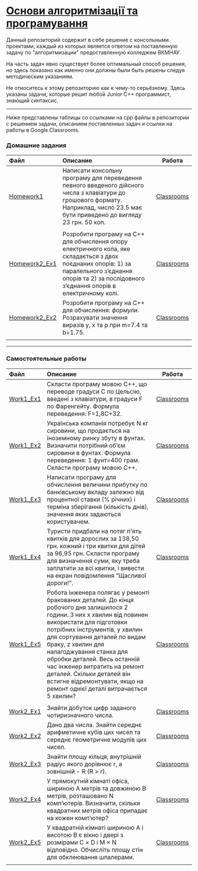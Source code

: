 # [Основи алгоритмізації та програмування](https://classroom.google.com/u/1/c/NDMwNDYxNjY3NjM1)

Данный репозиторий содержит в себе решение с консольными проектами, каждый из которых является ответом на поставленную задачу по "алгоритмизации" предоставленную колледжем ВКМНАУ.

На часть задач явно существует более оптимальный способ решения, но здесь показано как именно они должны были быть решены следуя методическим указаниям.

Не относитесь к этому репозиторию как к чему-то серьёзному. Здесь указаны задачи, которые решит любой Junior C++ программист, знающий синтаксис.

---

Ниже представлены таблицы со ссылками на срр файлы в репозитории с решением задачи, описанием поставленных задач и ссылки на работы в Google Classrooms.

### Домашние задания
| Файл | Описание | Работа |
|:-----|:---------|:------:|
| [Homework1](https://github.com/AnriaruDoragon/VKMNAU-CPP-Exercises/blob/5bf332c3491a16489cc97b95eaa9a014a2615aa8/Homework1/Homework1.cpp) | Написати консольну програму для переведення певного введеного дійсного числа з клавіатури до грошового формату. Наприклад, число 23.5 має бути приведено до вигляду 23 грн. 50 коп. | [Classrooms](https://classroom.google.com/u/1/c/NDMwNDYxNjY3NjM1/a/NDM3MDU2NzE5MzAw/details) |
| | | |
| [Homework2_Ex1](https://github.com/AnriaruDoragon/VKMNAU-CPP-Exercises/blob/5bf332c3491a16489cc97b95eaa9a014a2615aa8/Homework2_Ex1/Homework2_Ex1.cpp) | Розробити програму на С++ для обчислення опору електричного кола, яке складається з двох поєднаних опорів: 1) за паралельного з’єднання опорів та 2) за послідовного з’єднання опорів в електричному колі. | [Classrooms](https://classroom.google.com/u/1/c/NDMwNDYxNjY3NjM1/a/NDMwNjA1OTA3NTgw/details) |
| [Homework2_Ex2](https://github.com/AnriaruDoragon/VKMNAU-CPP-Exercises/blob/5bf332c3491a16489cc97b95eaa9a014a2615aa8/Homework2_Ex2/Homework2_Ex2.cpp) | Розробити програму на С++ для обчислення: *формули*. Розрахувати значення виразів y, x та p при m=7.4 та b=1.75. | [Classrooms](https://classroom.google.com/u/1/c/NDMwNDYxNjY3NjM1/a/NDMwNjA1OTA3NTgw/details) |
| | | |

---

### Самостоятельные работы
| Файл | Описание | Работа |
|:-----|:---------|:------:|
| [Work1_Ex1](https://github.com/AnriaruDoragon/VKMNAU-CPP-Exercises/blob/5bf332c3491a16489cc97b95eaa9a014a2615aa8/Work1_Ex1/Work1_Ex1.cpp) | Скласти програму мовою С++, що переводе градуси С по Цельсію, введені з клавіатури, в градуси F по Фаренгейту. Формула переведення: F=1,8C+32. | [Classrooms](https://classroom.google.com/u/1/c/NDMwNDYxNjY3NjM1/a/NDMzNzQ3ODcxNzY2/details) |
| [Work1_Ex2](https://github.com/AnriaruDoragon/VKMNAU-CPP-Exercises/blob/5bf332c3491a16489cc97b95eaa9a014a2615aa8/Work1_Ex2/Work1_Ex2.cpp) | Українська компанія потребує N кг сировини, що продається на іноземному ринку збуту в фунтах. Визначити потрібний об’єм сировини в фунтах. Формула переведення: 1 фунт=400 грам. Скласти програму мовою С++. | [Classrooms](https://classroom.google.com/u/1/c/NDMwNDYxNjY3NjM1/a/NDMzNzQ3ODcxNzY2/details) |
| [Work1_Ex3](https://github.com/AnriaruDoragon/VKMNAU-CPP-Exercises/blob/5bf332c3491a16489cc97b95eaa9a014a2615aa8/Work1_Ex3/Work1_Ex3.cpp) | Написати програму для обчислення величини прибутку по банківському вкладу залежно від процентної ставки (% річних) і терміна зберігання (кількість днів), значення яких задаються користувачем. | [Classrooms](https://classroom.google.com/u/1/c/NDMwNDYxNjY3NjM1/a/NDMzNzQ3ODcxNzY2/details) |
| [Work1_Ex4](https://github.com/AnriaruDoragon/VKMNAU-CPP-Exercises/blob/5bf332c3491a16489cc97b95eaa9a014a2615aa8/Work1_Ex4/Work1_Ex4.cpp) | Туристи придбали на потяг п'ять квитків для дорослих за 138,50 грн. кожний і три квитки для дітей за 96,95 грн. Скласти програму для визначення суми, яку треба заплатити за всі квитки, і вивести на екран повідомлення “Щасливої дороги!”. | [Classrooms](https://classroom.google.com/u/1/c/NDMwNDYxNjY3NjM1/a/NDMzNzQ3ODcxNzY2/details) |
| [Work1_Ex5](https://github.com/AnriaruDoragon/VKMNAU-CPP-Exercises/blob/5bf332c3491a16489cc97b95eaa9a014a2615aa8/Work1_Ex5/Work1_Ex5.cpp) | Робота інженера полягає у ремонті бракованих деталей. До кінця робочого дня залишилося 2 години. З них х хвилин від повинен використати для підготовки потрібних інструментів, y хвилин для сортування деталей по видам браку, z хвилин для налагоджування станка для обробки деталей. Весь останній час інженер витратить на ремонт деталей. Скільки деталей він встигне відремонтувати, якщо на ремонт однієї деталі витрачається 5 хвилин? | [Classrooms](https://classroom.google.com/u/1/c/NDMwNDYxNjY3NjM1/a/NDMzNzQ3ODcxNzY2/details) |
| | | |
| [Work2_Ex1](https://github.com/AnriaruDoragon/VKMNAU-CPP-Exercises/blob/c81140e498fb6f242777ba5e389726687cbf17b4/Work2_Ex1/Work2_Ex1.cpp) | Знайти добуток цифр заданого чотиризначного числа. | [Classrooms](https://classroom.google.com/c/NDMwNDYxNjY3NjM1/a/NDM4NjY4NTE2ODg4/details) |
| [Work2_Ex2](https://github.com/AnriaruDoragon/VKMNAU-CPP-Exercises/blob/c81140e498fb6f242777ba5e389726687cbf17b4/Work2_Ex2/Work2_Ex2.cpp) | Дано два числа. Знайти середнє арифметичне кубів цих чисел та середнє геометричне модулів цих чисел. | [Classrooms](https://classroom.google.com/c/NDMwNDYxNjY3NjM1/a/NDM4NjY4NTE2ODg4/details) |
| [Work2_Ex3](https://github.com/AnriaruDoragon/VKMNAU-CPP-Exercises/blob/c81140e498fb6f242777ba5e389726687cbf17b4/Work2_Ex3/Work2_Ex3.cpp) | Знайти площу кільця, внутрішній радіус якого дорівнює r, а зовнішній - R (R > r). | [Classrooms](https://classroom.google.com/c/NDMwNDYxNjY3NjM1/a/NDM4NjY4NTE2ODg4/details) |
| [Work2_Ex4](https://github.com/AnriaruDoragon/VKMNAU-CPP-Exercises/blob/c81140e498fb6f242777ba5e389726687cbf17b4/Work2_Ex4/Work2_Ex4.cpp) | У прямокутній кімнаті офіса, шириною А метрів та довжиною В метрів, розташовано N комп’ютерів. Визначити, скільки квадратних метрів офіса припадає на кожен комп’ютер? | [Classrooms](https://classroom.google.com/c/NDMwNDYxNjY3NjM1/a/NDM4NjY4NTE2ODg4/details) |
| [Work2_Ex5](https://github.com/AnriaruDoragon/VKMNAU-CPP-Exercises/blob/c81140e498fb6f242777ba5e389726687cbf17b4/Work2_Ex5/Work2_Ex5.cpp) | У квадратній кімнаті шириною А і висотою B є вікно і двері з розмірами С × D і M × N відповідно. Обчисліть площу стін для обклеювання шпалерами. | [Classrooms](https://classroom.google.com/c/NDMwNDYxNjY3NjM1/a/NDM4NjY4NTE2ODg4/details) |
| | | |
